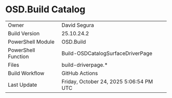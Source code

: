 ﻿# OSD.Build Catalog

| | |
|-|-|
| Owner | David Segura |
| Build Version | 25.10.24.2 |
| PowerShell Module | OSD.Build |
| PowerShell Function | Build-OSDCatalogSurfaceDriverPage |
| Files | build-driverpage.* |
| Build Workflow | GitHub Actions |
| Last Update | Friday, October 24, 2025 5:06:54 PM UTC |
